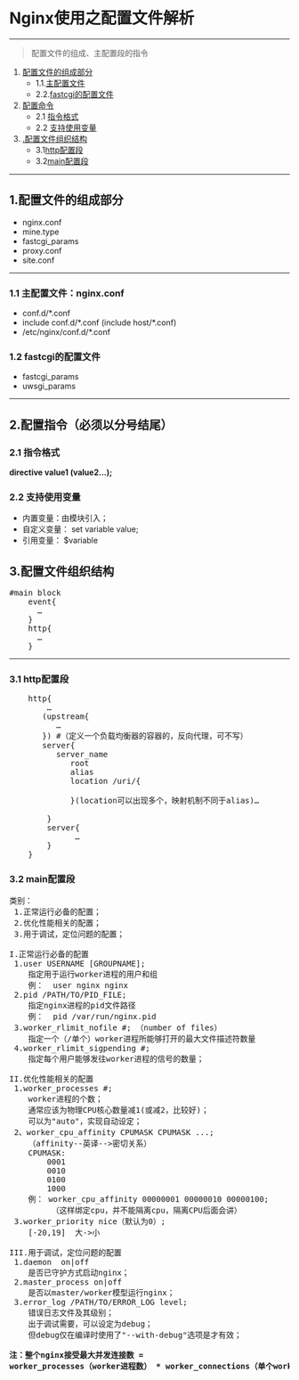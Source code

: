 # Nginx使用之配置文件解析
---
> 配置文件的组成、主配置段的指令
<!-- TOC -->


1. [配置文件的组成部分](#1.配置文件的组成部分)
   - 1.1.[主配置文件](#主配置文件)
   - 2.2.[fastcgi的配置文件](#主配置文件) 
2. [配置命令](#2.配置指令（必须以分号结尾）)
   - 2.1 [指令格式](#指令格式)
   - 2.2 [支持使用变量](#支持使用变量)
3. [.配置文件组织结构](#3.配置文件组织结构)
   - 3.1[http配置段](#http配置段)
   - 3.2[main配置段](#main配置段)
<!-- /TOC -->
---

##  1.配置文件的组成部分
- nginx.conf
- mine.type
- fastcgi_params
- proxy.conf
- site.conf

---

### 1.1 主配置文件：nginx.conf

- conf.d/\*.conf
- include conf.d/\*.conf  (include host/\*.conf) 
- /etc/nginx/conf.d/\*.conf

### 1.2 fastcgi的配置文件

- fastcgi_params
- uwsgi_params

---

## 2.配置指令（必须以分号结尾）

### 2.1 指令格式

<strong>directive value1 (value2...);</strong>

### 2.2 支持使用变量
- 内置变量：由模块引入；
- 自定义变量： set variable value;
- 引用变量： $variable

## 3.配置文件组织结构


<pre>
#main block
	event{
	  …               
	}
	http{
	  … 
	}
</pre>

---

### 3.1 http配置段
<pre>
	http{
	    …
	   (upstream{
	      …  
	   }) #（定义一个负载均衡器的容器的，反向代理，可不写）
	   server{
	      server_name    
	         root
	         alias
	         location /uri/{
				
	         }(location可以出现多个，映射机制不同于alias)…
	
	    }
	    server{
	          …
	    }
	}
</pre>
### 3.2 main配置段
<pre>
类别：
 1.正常运行必备的配置；
 2.优化性能相关的配置；
 3.用于调试，定位问题的配置；

I.正常运行必备的配置
 1.user USERNAME [GROUPNAME];
    指定用于运行worker进程的用户和组
    例：  user nginx nginx
 2.pid /PATH/TO/PID_FILE;
    指定nginx进程的pid文件路径
    例：  pid /var/run/nginx.pid
 3.worker_rlimit_nofile #; （number of files）
    指定一个（/单个）worker进程所能够打开的最大文件描述符数量
 4.worker_rlimit_sigpending #;
    指定每个用户能够发往worker进程的信号的数量；  

II.优化性能相关的配置
 1.worker_processes #;
    worker进程的个数；
    通常应该为物理CPU核心数量减1(或减2，比较好)；
    可以为"auto"，实现自动设定；
 2、worker_cpu_affinity CPUMASK CPUMASK ...;
    （affinity--英译-->密切关系）
    CPUMASK:
	    0001
	    0010
	    0100
	    1000
    例： worker_cpu_affinity 00000001 00000010 00000100;
         （这样绑定cpu，并不能隔离cpu，隔离CPU后面会讲）
 3.worker_priority nice（默认为0）;
    [-20,19]  大->小    

III.用于调试，定位问题的配置
 1.daemon  on|off
    是否已守护方式启动nginx；
 2.master_process on|off
    是否以master/worker模型运行nginx；     
 3.error_log /PATH/TO/ERROR_LOG level;
    错误日志文件及其级别；
    出于调试需要，可以设定为debug；
    但debug仅在编译时使用了"--with-debug"选项是才有效；
<strong>
注：整个nginx接受最大并发连接数 = 
worker_processes（worker进程数） * worker_connections（单个worker能最多接受多少个并发请求）
</strong>
</pre>
